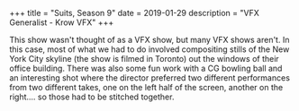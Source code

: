 +++
title = "Suits, Season 9"
date = 2019-01-29
description = "VFX Generalist - Krow VFX"
+++

This show wasn't thought of as a VFX show, but many VFX shows aren't.  In this case, most of what we had to do involved compositing stills of the New York City skyline (the show is filmed in Toronto) out the windows of their office building.  There was also some fun work with a CG bowling ball and an interesting shot where the director preferred two different performances from two different takes, one on the left half of the screen, another on the right.... so those had to be stitched together.  